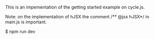 This is an impementation of the getting started example on cycle.js. 

Note: on the implementation of hJSX the comment /** @jsx hJSX*/ in main.js is important.


$ npm run dev
